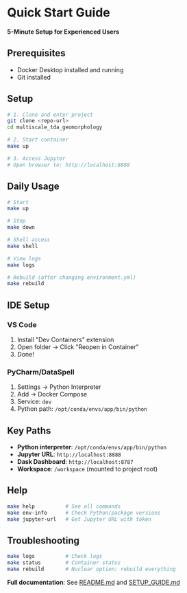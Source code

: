 # Quick Start Guide

**5-Minute Setup for Experienced Users**

## Prerequisites

- Docker Desktop installed and running
- Git installed

## Setup

```bash
# 1. Clone and enter project
git clone <repo-url>
cd multiscale_tda_geomorphology

# 2. Start container
make up

# 3. Access Jupyter
# Open browser to: http://localhost:8888
```

## Daily Usage

```bash
# Start
make up

# Stop
make down

# Shell access
make shell

# View logs
make logs

# Rebuild (after changing environment.yml)
make rebuild
```

## IDE Setup

### VS Code
1. Install "Dev Containers" extension
2. Open folder → Click "Reopen in Container"
3. Done!

### PyCharm/DataSpell
1. Settings → Python Interpreter
2. Add → Docker Compose
3. Service: `dev`
4. Python path: `/opt/conda/envs/app/bin/python`

## Key Paths

- **Python interpreter**: `/opt/conda/envs/app/bin/python`
- **Jupyter URL**: `http://localhost:8888`
- **Dask Dashboard**: `http://localhost:8787`
- **Workspace**: `/workspace` (mounted to project root)

## Help

```bash
make help          # See all commands
make env-info      # Check Python/package versions
make jupyter-url   # Get Jupyter URL with token
```

## Troubleshooting

```bash
make logs          # Check logs
make status        # Container status
make rebuild       # Nuclear option: rebuild everything
```

**Full documentation**: See [README.md](README.md) and [SETUP_GUIDE.md](SETUP_GUIDE.md)
